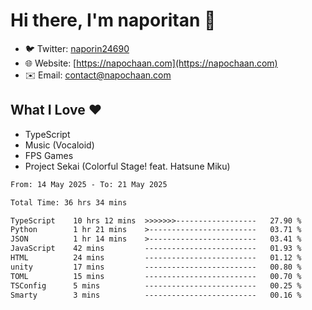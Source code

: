 # Hi there, I'm naporitan 👋

- 🐦 Twitter: [naporin24690](https://twitter.com/naporin24690)
- 🌐 Website: [https://napochaan.com](https://napochaan.com)
- ✉️ Email: [contact@napochaan.com](mailto:contact@napochaan.com)

## What I Love ❤️
- TypeScript
- Music (Vocaloid)
- FPS Games
- Project Sekai (Colorful Stage! feat. Hatsune Miku)

<!--START_SECTION:waka-->

```txt
From: 14 May 2025 - To: 21 May 2025

Total Time: 36 hrs 34 mins

TypeScript    10 hrs 12 mins  >>>>>>>------------------   27.90 %
Python        1 hr 21 mins    >------------------------   03.71 %
JSON          1 hr 14 mins    >------------------------   03.41 %
JavaScript    42 mins         -------------------------   01.93 %
HTML          24 mins         -------------------------   01.12 %
unity         17 mins         -------------------------   00.80 %
TOML          15 mins         -------------------------   00.70 %
TSConfig      5 mins          -------------------------   00.25 %
Smarty        3 mins          -------------------------   00.16 %
```

<!--END_SECTION:waka-->

